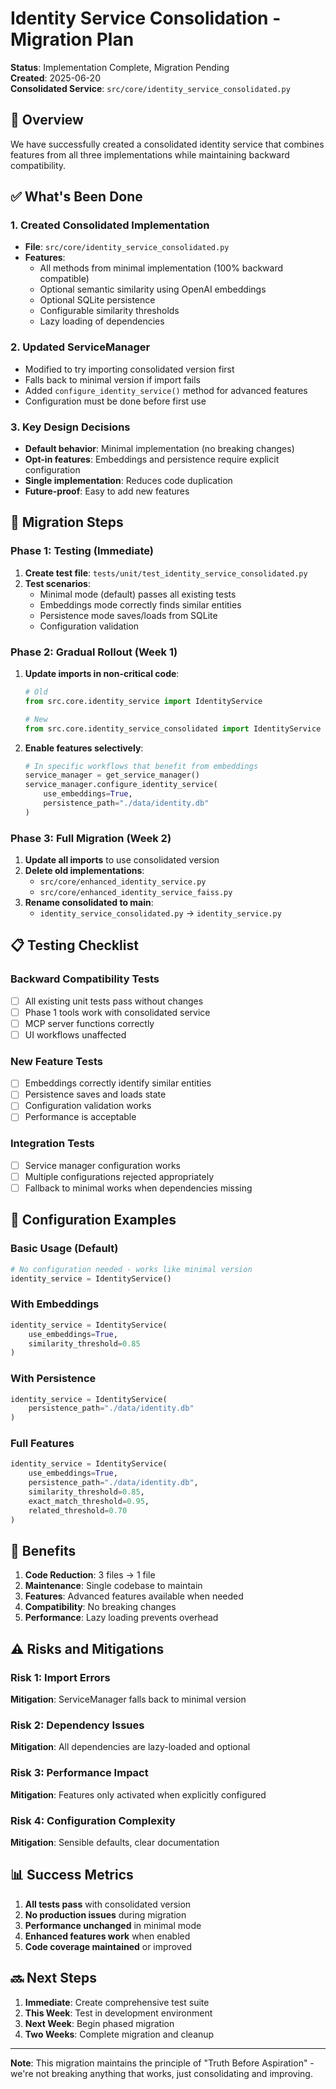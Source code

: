 # Identity Service Consolidation - Migration Plan

**Status**: Implementation Complete, Migration Pending  
**Created**: 2025-06-20  
**Consolidated Service**: `src/core/identity_service_consolidated.py`

## 🎯 Overview

We have successfully created a consolidated identity service that combines features from all three implementations while maintaining backward compatibility.

## ✅ What's Been Done

### 1. Created Consolidated Implementation
- **File**: `src/core/identity_service_consolidated.py`
- **Features**:
  - All methods from minimal implementation (100% backward compatible)
  - Optional semantic similarity using OpenAI embeddings
  - Optional SQLite persistence
  - Configurable similarity thresholds
  - Lazy loading of dependencies

### 2. Updated ServiceManager
- Modified to try importing consolidated version first
- Falls back to minimal version if import fails
- Added `configure_identity_service()` method for advanced features
- Configuration must be done before first use

### 3. Key Design Decisions
- **Default behavior**: Minimal implementation (no breaking changes)
- **Opt-in features**: Embeddings and persistence require explicit configuration
- **Single implementation**: Reduces code duplication
- **Future-proof**: Easy to add new features

## 🔄 Migration Steps

### Phase 1: Testing (Immediate)
1. **Create test file**: `tests/unit/test_identity_service_consolidated.py`
2. **Test scenarios**:
   - Minimal mode (default) passes all existing tests
   - Embeddings mode correctly finds similar entities
   - Persistence mode saves/loads from SQLite
   - Configuration validation

### Phase 2: Gradual Rollout (Week 1)
1. **Update imports in non-critical code**:
   ```python
   # Old
   from src.core.identity_service import IdentityService
   
   # New
   from src.core.identity_service_consolidated import IdentityService
   ```

2. **Enable features selectively**:
   ```python
   # In specific workflows that benefit from embeddings
   service_manager = get_service_manager()
   service_manager.configure_identity_service(
       use_embeddings=True,
       persistence_path="./data/identity.db"
   )
   ```

### Phase 3: Full Migration (Week 2)
1. **Update all imports** to use consolidated version
2. **Delete old implementations**:
   - `src/core/enhanced_identity_service.py`
   - `src/core/enhanced_identity_service_faiss.py`
3. **Rename consolidated to main**:
   - `identity_service_consolidated.py` → `identity_service.py`

## 📋 Testing Checklist

### Backward Compatibility Tests
- [ ] All existing unit tests pass without changes
- [ ] Phase 1 tools work with consolidated service
- [ ] MCP server functions correctly
- [ ] UI workflows unaffected

### New Feature Tests
- [ ] Embeddings correctly identify similar entities
- [ ] Persistence saves and loads state
- [ ] Configuration validation works
- [ ] Performance is acceptable

### Integration Tests
- [ ] Service manager configuration works
- [ ] Multiple configurations rejected appropriately
- [ ] Fallback to minimal works when dependencies missing

## 🚀 Configuration Examples

### Basic Usage (Default)
```python
# No configuration needed - works like minimal version
identity_service = IdentityService()
```

### With Embeddings
```python
identity_service = IdentityService(
    use_embeddings=True,
    similarity_threshold=0.85
)
```

### With Persistence
```python
identity_service = IdentityService(
    persistence_path="./data/identity.db"
)
```

### Full Features
```python
identity_service = IdentityService(
    use_embeddings=True,
    persistence_path="./data/identity.db",
    similarity_threshold=0.85,
    exact_match_threshold=0.95,
    related_threshold=0.70
)
```

## 🎯 Benefits

1. **Code Reduction**: 3 files → 1 file
2. **Maintenance**: Single codebase to maintain
3. **Features**: Advanced features available when needed
4. **Compatibility**: No breaking changes
5. **Performance**: Lazy loading prevents overhead

## ⚠️ Risks and Mitigations

### Risk 1: Import Errors
**Mitigation**: ServiceManager falls back to minimal version

### Risk 2: Dependency Issues  
**Mitigation**: All dependencies are lazy-loaded and optional

### Risk 3: Performance Impact
**Mitigation**: Features only activated when explicitly configured

### Risk 4: Configuration Complexity
**Mitigation**: Sensible defaults, clear documentation

## 📊 Success Metrics

1. **All tests pass** with consolidated version
2. **No production issues** during migration
3. **Performance unchanged** in minimal mode
4. **Enhanced features work** when enabled
5. **Code coverage maintained** or improved

## 🔜 Next Steps

1. **Immediate**: Create comprehensive test suite
2. **This Week**: Test in development environment
3. **Next Week**: Begin phased migration
4. **Two Weeks**: Complete migration and cleanup

---

**Note**: This migration maintains the principle of "Truth Before Aspiration" - we're not breaking anything that works, just consolidating and improving.